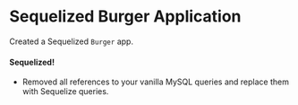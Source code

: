 # Sequelized Burger Application 

Created a Sequelized `Burger` app. 

#### Sequelized! 

* Removed all references to your vanilla MySQL queries and replace them with Sequelize queries.


